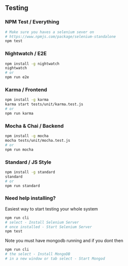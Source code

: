 ## Testing

### NPM Test / Everything

```bash
# Make sure you haves a selenium sever on 
# https://www.npmjs.com/package/selenium-standalone
npm test
```

### Nightwatch / E2E

``` bash
npm install -g nightwatch
nightwatch
# or
npm run e2e
```

### Karma / Frontend

``` bash
npm install -g karma
karma start tests/unit/karma.test.js
# or
npm run karma
```

### Mocha & Chai / Backend

``` bash
npm install -g mocha
mocha tests/unit/mocha.test.js
# or
npm run mocha
```

### Standard / JS Style

``` bash
npm install -g standard
standard
# or
npm run standard
```

### Need help installing?

Easiest way to start testing your whole system 

``` bash
npm run cli
# select - Install Selenium Server
# once installed - Start Selenium Server
npm test
```

Note you must have mongodb running and if you dont then 
``` bash
npm run cli
# the select - Install MongoDB
# in a new window or tab select - Start Mongod
```